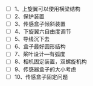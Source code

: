 - [ ] 1、上旋翼可以使用横梁结构
- [ ] 2、保护装置
- [ ] 3、传感盒子倾斜装置
- [ ] 4、下旋翼六自由度调节
- [ ] 5、导线沉下去
- [ ] 6、盒子最好圆形结构
- [ ] 7、桨叶设计—有弧度
- [ ] 8、相机固定装置，双螺旋机构
- [ ] 9、传感器盒子的大小考虑
- [ ] 10、传感盒子固定问题